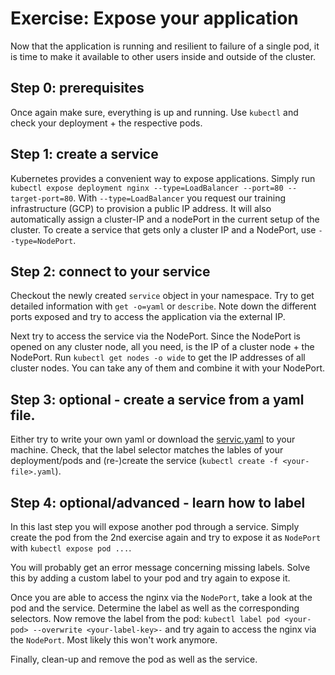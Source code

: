 # Exercise: Expose your application

Now that the application is running and resilient to failure of a single pod, it is time to make it available to other users inside and outside of the cluster.

## Step 0: prerequisites
Once again make sure,  everything is up and running. Use `kubectl` and check your deployment + the respective pods.

## Step 1: create a service
Kubernetes provides a convenient way to expose applications. Simply run `kubectl expose deployment nginx --type=LoadBalancer --port=80 --target-port=80`.
With `--type=LoadBalancer` you request our training infrastructure (GCP) to provision a public IP address. It will also automatically assign a cluster-IP and a nodePort in the current setup of the cluster. To create a service that gets only a cluster IP and a NodePort, use `--type=NodePort`.

## Step 2: connect to your service
Checkout the newly created `service` object in your namespace. Try to get detailed information with `get -o=yaml` or `describe`. Note down the different ports exposed and try to access the application via the external IP.

Next try to access the service via the NodePort. Since the NodePort is opened on any cluster node, all you need, is the IP of a cluster node + the NodePort.
Run `kubectl get nodes -o wide` to get the IP addresses of all cluster nodes. You can take any of them and combine it with your NodePort.

## Step 3: optional - create a service from a yaml file.
Either try to write your own yaml or download the  [servic.yaml](https://github.wdf.sap.corp/raw/D051945/docker-k8s-training/master/kubernetes/service.yaml) to your machine.
Check, that the label selector matches the lables of your deployment/pods and (re-)create the service (`kubectl create -f <your-file>.yaml`).

## Step 4: optional/advanced - learn how to label
In this last step you will expose another pod through a service. Simply create the pod from the 2nd exercise again and try to expose it as `NodePort` with `kubectl expose pod ...`.

You will probably get an error message concerning missing labels. Solve this by adding a custom label to your pod and try again to expose it.

Once you are able to access the nginx via the `NodePort`, take a look at the pod and the service. Determine the label as well as the corresponding selectors. Now remove the label from the pod: `kubectl label pod <your-pod> --overwrite <your-label-key>-` and try again to access the nginx via the `NodePort`. Most likely this won't work anymore. 

Finally, clean-up and remove the pod as well as the service.
